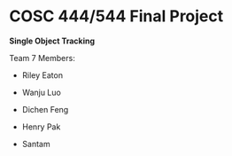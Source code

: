 # COSC 444/544 Final Project

**Single Object Tracking**

Team 7 Members:

- Riley Eaton

- Wanju Luo

- Dichen Feng

- Henry Pak

- Santam
